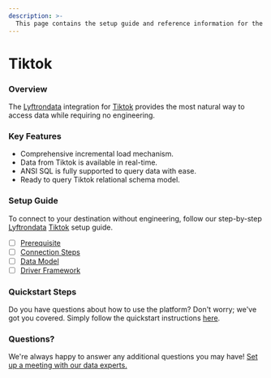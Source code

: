 ```yaml
---
description: >-
  This page contains the setup guide and reference information for the Tiktok source connector.
---
```


# Tiktok

### Overview

The [Lyftrondata](https://www.lyftrondata.com/) integration for [Tiktok](None) provides the most natural way to access data while requiring no engineering.

### Key Features

* Comprehensive incremental load mechanism.
* Data from Tiktok is available in real-time.&#x20;
* ANSI SQL is fully supported to query data with ease.
* Ready to query Tiktok relational schema model.

### Setup Guide

To connect to your destination without engineering, follow our step-by-step [Lyftrondata](https://www.lyftrondata.com/)  [Tiktok](None) setup guide.

* [ ] [Prerequisite](prerequisite.md)
* [ ] [Connection Steps](connection-steps.md)
* [ ] [Data Model](data-model/erd.md)
* [ ] [Driver Framework](driver-framework/)

### Quickstart Steps

Do you have questions about how to use the platform? Don't worry; we've got you covered. Simply follow the quickstart instructions [here](../README.md).

### Questions? <a href="#questions" id="questions"></a>

We're always happy to answer any additional questions you may have! [Set up a meeting with our data experts.](https://www.lyftrondata.com/book-a-meeting/)

